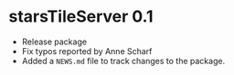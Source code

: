 # starsTileServer 0.1

* Release package
* Fix typos reported by Anne Scharf
* Added a `NEWS.md` file to track changes to the package.
